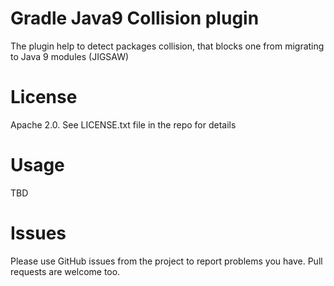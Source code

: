 Gradle Java9 Collision plugin
=============================

The plugin help to detect packages collision, that blocks one from 
migrating to Java 9 modules (JIGSAW)


License
=======

Apache 2.0. See LICENSE.txt file in the repo for details


Usage
=====

TBD


Issues
======

Please use GitHub issues from the project to report problems you have. Pull requests are welcome too.



